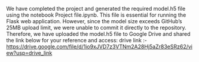 We have completed the project and generated the required model.h5 file using the notebook Project file.ipynb. This file is essential for running the Flask web application. However, since the model size exceeds GitHub’s 25MB upload limit, we were unable to commit it directly to the repository. Therefore, we have uploaded the model.h5 file to Google Drive and shared the link below for your reference and access: drive link  :-https://drive.google.com/file/d/1io9xJVD7z3VTNm2A28Hj5aZr83eSRz62/view?usp=drive_link
